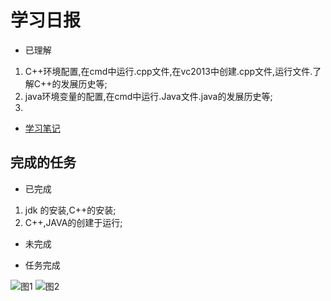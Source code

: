 ﻿# 学习日报

* 已理解
1. C++环境配置,在cmd中运行.cpp文件,在vc2013中创建.cpp文件,运行文件.了解C++的发展历史等;
2. java环境变量的配置,在cmd中运行.Java文件.java的发展历史等;
3. 


* [学习笔记](https://github.com/caijing666/caijing-7.22/blob/master/笔记.md)


## 完成的任务

* 已完成
1. jdk 的安装,C++的安装;
2. C++,JAVA的创建于运行;

* 未完成


* 任务完成

![图1](https://github.com/caijing666/caijing-7.22/blob/master/图1.png)
![图2](https://github.com/caijing666/caijing-7.22/blob/master/图2.png)